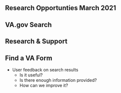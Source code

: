 ## Research Opportunties March 2021

## VA.gov Search ##

## Research & Support ##

## Find a VA Form ##
- User feedback on search results
   - Is it useful?
   - Is there enough information provided?
   - How can we improve it?
